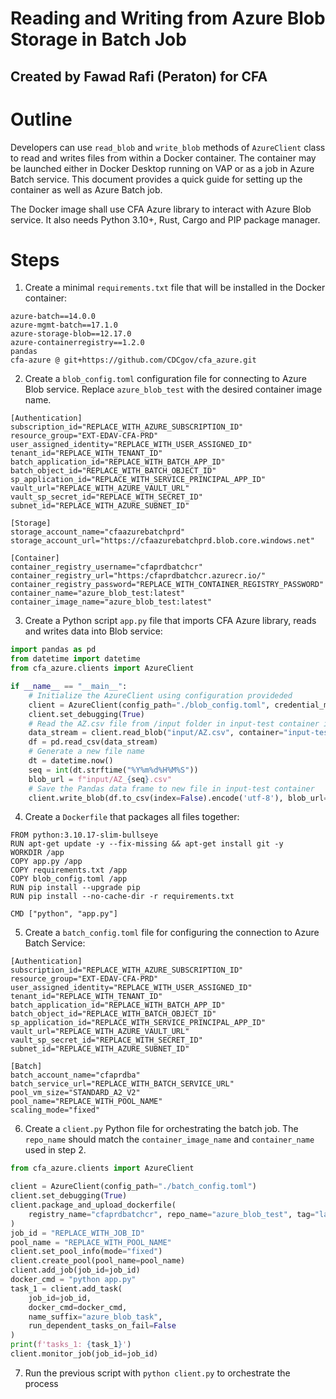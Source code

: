 # Reading and Writing from Azure Blob Storage in Batch Job
## Created by Fawad Rafi (Peraton) for CFA

# Outline
Developers can use `read_blob` and `write_blob` methods of `AzureClient` class to read and writes files from within a Docker container. The container may be launched either in Docker Desktop running on VAP or as a job in Azure Batch service. This document provides a quick guide for setting up the container as well as Azure Batch job. 

The Docker image shall use CFA Azure library to interact with Azure Blob service. It also needs Python 3.10+, Rust, Cargo and PIP package manager. 

# Steps
1. Create a minimal `requirements.txt` file that will be installed in the Docker container:
  ```text
  azure-batch==14.0.0
  azure-mgmt-batch==17.1.0
  azure-storage-blob==12.17.0
  azure-containerregistry==1.2.0
  pandas
  cfa-azure @ git+https://github.com/CDCgov/cfa_azure.git
  ```

2. Create a `blob_config.toml` configuration file for connecting to Azure Blob service. Replace `azure_blob_test` with the desired container image name. 
  ```text
  [Authentication]
  subscription_id="REPLACE_WITH_AZURE_SUBSCRIPTION_ID"
  resource_group="EXT-EDAV-CFA-PRD"
  user_assigned_identity="REPLACE_WITH_USER_ASSIGNED_ID"
  tenant_id="REPLACE_WITH_TENANT_ID"
  batch_application_id="REPLACE_WITH_BATCH_APP_ID"
  batch_object_id="REPLACE_WITH_BATCH_OBJECT_ID"
  sp_application_id="REPLACE_WITH_SERVICE_PRINCIPAL_APP_ID"
  vault_url="REPLACE_WITH_AZURE_VAULT_URL"
  vault_sp_secret_id="REPLACE_WITH_SECRET_ID"
  subnet_id="REPLACE_WITH_AZURE_SUBNET_ID"

  [Storage]
  storage_account_name="cfaazurebatchprd"
  storage_account_url="https://cfaazurebatchprd.blob.core.windows.net"

  [Container]
  container_registry_username="cfaprdbatchcr"
  container_registry_url="https:/cfaprdbatchcr.azurecr.io/"
  container_registry_password="REPLACE_WITH_CONTAINER_REGISTRY_PASSWORD"
  container_name="azure_blob_test:latest"
  container_image_name="azure_blob_test:latest"
  ```

3. Create a Python script `app.py` file that imports CFA Azure library, reads and writes data into Blob service:
  ```python
  import pandas as pd
  from datetime import datetime
  from cfa_azure.clients import AzureClient

  if __name__ == "__main__":
      # Initialize the AzureClient using configuration provideded
      client = AzureClient(config_path="./blob_config.toml", credential_method='sp')
      client.set_debugging(True)
      # Read the AZ.csv file from /input folder in input-test container into a Pandas dataframe
      data_stream = client.read_blob("input/AZ.csv", container="input-test")
      df = pd.read_csv(data_stream)
      # Generate a new file name
      dt = datetime.now()
      seq = int(dt.strftime("%Y%m%d%H%M%S"))
      blob_url = f"input/AZ_{seq}.csv"
      # Save the Pandas data frame to new file in input-test container
      client.write_blob(df.to_csv(index=False).encode('utf-8'), blob_url=blob_url, container='input-test')
  ```

4. Create a `Dockerfile` that packages all files together:
  ```text
  FROM python:3.10.17-slim-bullseye
  RUN apt-get update -y --fix-missing && apt-get install git -y
  WORKDIR /app
  COPY app.py /app
  COPY requirements.txt /app
  COPY blob_config.toml /app
  RUN pip install --upgrade pip
  RUN pip install --no-cache-dir -r requirements.txt

  CMD ["python", "app.py"]
  ```

5. Create a `batch_config.toml` file for configuring the connection to Azure Batch Service:
  ```text
  [Authentication]
  subscription_id="REPLACE_WITH_AZURE_SUBSCRIPTION_ID"
  resource_group="EXT-EDAV-CFA-PRD"
  user_assigned_identity="REPLACE_WITH_USER_ASSIGNED_ID"
  tenant_id="REPLACE_WITH_TENANT_ID"
  batch_application_id="REPLACE_WITH_BATCH_APP_ID"
  batch_object_id="REPLACE_WITH_BATCH_OBJECT_ID"
  sp_application_id="REPLACE_WITH_SERVICE_PRINCIPAL_APP_ID"
  vault_url="REPLACE_WITH_AZURE_VAULT_URL"
  vault_sp_secret_id="REPLACE_WITH_SECRET_ID"
  subnet_id="REPLACE_WITH_AZURE_SUBNET_ID"

  [Batch]
  batch_account_name="cfaprdba"
  batch_service_url="REPLACE_WITH_BATCH_SERVICE_URL"
  pool_vm_size="STANDARD_A2_V2"
  pool_name="REPLACE_WITH_POOL_NAME"
  scaling_mode="fixed"
  ```

6. Create a `client.py` Python file for orchestrating the batch job. The `repo_name` should match the `container_image_name` and `container_name` used in step 2. 
  ```python
  from cfa_azure.clients import AzureClient
  
  client = AzureClient(config_path="./batch_config.toml")
  client.set_debugging(True)
  client.package_and_upload_dockerfile(
      registry_name="cfaprdbatchcr", repo_name="azure_blob_test", tag="latest"
  )
  job_id = "REPLACE_WITH_JOB_ID"
  pool_name = "REPLACE_WITH_POOL_NAME"
  client.set_pool_info(mode="fixed")
  client.create_pool(pool_name=pool_name)
  client.add_job(job_id=job_id)
  docker_cmd = "python app.py"
  task_1 = client.add_task(
      job_id=job_id, 
      docker_cmd=docker_cmd,
      name_suffix="azure_blob_task",
      run_dependent_tasks_on_fail=False
  )
  print(f'tasks_1: {task_1}')
  client.monitor_job(job_id=job_id)
  ```

7. Run the previous script with `python client.py` to orchestrate the process